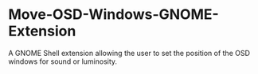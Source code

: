 # Move-OSD-Windows-GNOME-Extension
A GNOME Shell extension allowing the user to set the position of the OSD windows for sound or luminosity.
